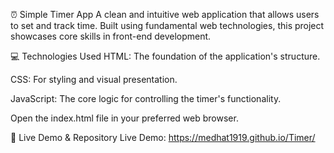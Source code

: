 ⏰ Simple Timer App
A clean and intuitive web application that allows users to set and track time. Built using fundamental web technologies, this project showcases core skills in front-end development.

💻 Technologies Used
HTML: The foundation of the application's structure.

CSS: For styling and visual presentation.

JavaScript: The core logic for controlling the timer's functionality.
 
 
Open the index.html file in your preferred web browser.

🔗 Live Demo & Repository
Live Demo:  https://medhat1919.github.io/Timer/

 
